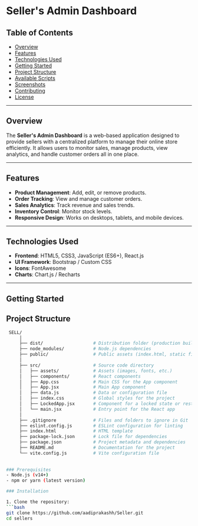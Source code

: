 # Seller's Admin Dashboard

## Table of Contents
- [Overview](#overview)
- [Features](#features)
- [Technologies Used](#technologies-used)
- [Getting Started](#getting-started)
- [Project Structure](#project-structure)
- [Available Scripts](#available-scripts)
- [Screenshots](#screenshots)
- [Contributing](#contributing)
- [License](#license)       

---

## Overview
The **Seller's Admin Dashboard** is a web-based application designed to provide sellers with a centralized platform to manage their online store efficiently. It allows users to monitor sales, manage products, view analytics, and handle customer orders all in one place.

---

## Features
- **Product Management**: Add, edit, or remove products.
- **Order Tracking**: View and manage customer orders.
- **Sales Analytics**: Track revenue and sales trends.
- **Inventory Control**: Monitor stock levels.
- **Responsive Design**: Works on desktops, tablets, and mobile devices.

---

## Technologies Used
- **Frontend**: HTML5, CSS3, JavaScript (ES6+), React.js
- **UI Framework**:  Bootstrap / Custom CSS 
- **Icons**: FontAwesome 
- **Charts**: Chart.js / Recharts 

---

## Getting Started

## Project Structure
   ```bash
    SELL/
        │
        ├── dist/                   # Distribution folder (production build)
        ├── node_modules/           # Node.js dependencies
        ├── public/                 # Public assets (index.html, static files)
        │
        ├── src/                    # Source code directory
        │   ├── assets/             # Assets (images, fonts, etc.)
        │   ├── components/         # React components
        │   ├── App.css             # Main CSS for the App component
        │   ├── App.jsx             # Main App component
        │   ├── data.js             # Data or configuration file
        │   ├── index.css           # Global styles for the project
        │   ├── LockedApp.jsx       # Component for a locked state or restricted access
        │   └── main.jsx            # Entry point for the React app
        │
        ├── .gitignore              # Files and folders to ignore in Git
        ├── eslint.config.js        # ESLint configuration for linting
        ├── index.html              # HTML template
        ├── package-lock.json       # Lock file for dependencies
        ├── package.json            # Project metadata and dependencies
        ├── README.md               # Documentation for the project
        └── vite.config.js          # Vite configuration file
    
       
### Prerequisites
- Node.js (v14+)
- npm or yarn (latest version)

### Installation

1. Clone the repository:
   ```bash
   git clone https://github.com/aadiprakashh/Seller.git
   cd sellers
